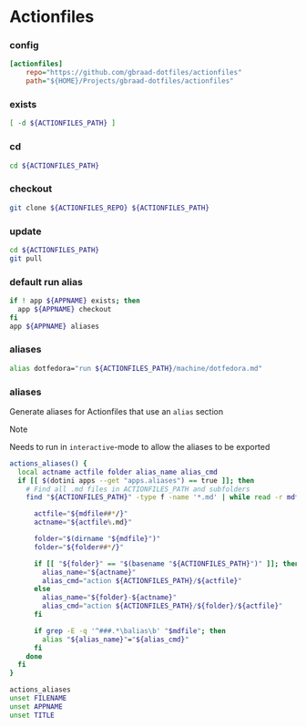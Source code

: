 # Actionfiles

### config
```ini
[actionfiles]
    repo="https://github.com/gbraad-dotfiles/actionfiles"
    path="${HOME}/Projects/gbraad-dotfiles/actionfiles"
```

### exists
```sh evaluate
[ -d ${ACTIONFILES_PATH} ]
```

### cd
```sh evaluate
cd ${ACTIONFILES_PATH}
```

### checkout
```sh
git clone ${ACTIONFILES_REPO} ${ACTIONFILES_PATH}
```

### update
```sh
cd ${ACTIONFILES_PATH}
git pull
```

### default run alias
```sh
if ! app ${APPNAME} exists; then
  app ${APPNAME} checkout
fi
app ${APPNAME} aliases
```

### aliases
```sh evaluate
alias dotfedora="run ${ACTIONFILES_PATH}/machine/dotfedora.md"
```

### aliases
Generate aliases for Actionfiles that use an `alias` section

> [!NOTE]
> Needs to run in `interactive`-mode to allow the aliases to be exported

```sh evaluate
actions_aliases() {
  local actname actfile folder alias_name alias_cmd
  if [[ $(dotini apps --get "apps.aliases") == true ]]; then
    # Find all .md files in ACTIONFILES_PATH and subfolders
    find "${ACTIONFILES_PATH}" -type f -name '*.md' | while read -r mdfile; do

      actfile="${mdfile##*/}"
      actname="${actfile%.md}"

      folder="$(dirname "${mdfile}")"
      folder="${folder##*/}"

      if [[ "${folder}" == "$(basename "${ACTIONFILES_PATH}")" ]]; then
        alias_name="${actname}"
        alias_cmd="action ${ACTIONFILES_PATH}/${actfile}"
      else
        alias_name="${folder}-${actname}"
        alias_cmd="action ${ACTIONFILES_PATH}/${folder}/${actfile}"
      fi

      if grep -E -q '^###.*\balias\b' "$mdfile"; then
        alias "${alias_name}"="${alias_cmd}"
      fi
    done
  fi
}

actions_aliases
unset FILENAME
unset APPNAME
unset TITLE
```
